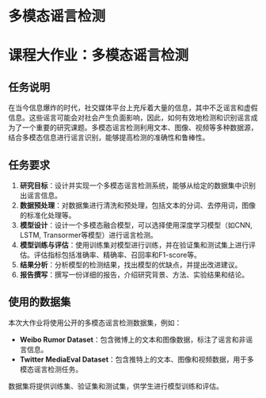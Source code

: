 # 多模态谣言检测

# 课程大作业：多模态谣言检测
## 任务说明

在当今信息爆炸的时代，社交媒体平台上充斥着大量的信息，其中不乏谣言和虚假信息。这些谣言可能会对社会产生负面影响，因此，如何有效地检测和识别谣言成为了一个重要的研究课题。多模态谣言检测利用文本、图像、视频等多种数据源，结合多模态信息进行谣言识别，能够提高检测的准确性和鲁棒性。

## 任务要求
1. **研究目标**：设计并实现一个多模态谣言检测系统，能够从给定的数据集中识别出谣言信息。
2. **数据预处理**：对数据集进行清洗和预处理，包括文本的分词、去停用词，图像的标准化处理等。
3. **模型设计**：设计一个多模态融合模型，可以选择使用深度学习模型（如CNN, LSTM, Transormer等模型）进行谣言检测。
4. **模型训练与评估**：使用训练集对模型进行训练，并在验证集和测试集上进行评估。评估指标包括准确率、精确率、召回率和F1-score等。
6. **结果分析**：分析模型的检测结果，找出模型的优缺点，并提出改进建议。
7. **报告撰写**：撰写一份详细的报告，介绍研究背景、方法、实验结果和结论。

## 使用的数据集
本次大作业将使用公开的多模态谣言检测数据集，例如：

- **Weibo Rumor Dataset**：包含微博上的文本和图像数据，标注了谣言和非谣言信息。
- **Twitter MediaEval Dataset**：包含推特上的文本、图像和视频数据，用于多模态谣言检测任务。

数据集将提供训练集、验证集和测试集，供学生进行模型训练和评估。
